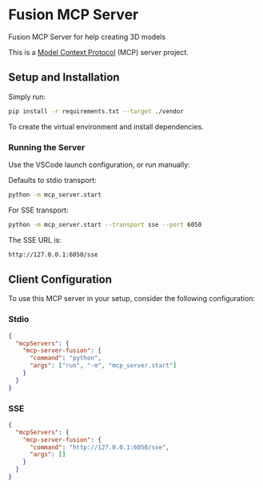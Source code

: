 # Fusion MCP Server

Fusion MCP Server for help creating 3D models

This is a [Model Context Protocol](https://github.com/modelcontextprotocol) (MCP) server project.

## Setup and Installation

Simply run:

```bash
pip install -r requirements.txt --target ./vendor
```

To create the virtual environment and install dependencies.

### Running the Server

Use the VSCode launch configuration, or run manually:

Defaults to stdio transport:

```bash
python -m mcp_server.start
```

For SSE transport:

```bash
python -m mcp_server.start --transport sse --port 6050
```

The SSE URL is:

```bash
http://127.0.0.1:6050/sse
```

## Client Configuration

To use this MCP server in your setup, consider the following configuration:

### Stdio

```json
{
  "mcpServers": {
    "mcp-server-fusion": {
      "command": "python",
      "args": ["run", "-m", "mcp_server.start"]
    }
  }
}
```

### SSE

```json
{
  "mcpServers": {
    "mcp-server-fusion": {
      "command": "http://127.0.0.1:6050/sse",
      "args": []
    }
  }
}
```
